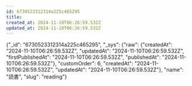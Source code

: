 ```yaml
---
id: 6730523312314a225c465295
title: 
created_at: 2024-11-10T06:26:59.532Z
updated_at: 2024-11-10T06:26:59.532Z
---
```


{"_id": "6730523312314a225c465295", "_sys": {"raw": {"createdAt": "2024-11-10T06:26:59.532Z", "updatedAt": "2024-11-10T06:26:59.532Z", "firstPublishedAt": "2024-11-10T06:26:59.532Z", "publishedAt": "2024-11-10T06:26:59.532Z"}, "customOrder": 6, "createdAt": "2024-11-10T06:26:59.532Z", "updatedAt": "2024-11-10T06:26:59.532Z"}, "name": "読書", "slug": "reading"}